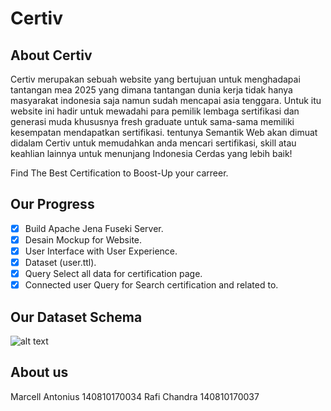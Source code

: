 # Certiv

## About Certiv
Certiv merupakan sebuah website yang bertujuan untuk menghadapai tantangan mea 2025 yang dimana tantangan dunia kerja tidak hanya masyarakat indonesia saja namun sudah mencapai asia tenggara. Untuk itu website ini hadir untuk mewadahi para pemilik lembaga sertifikasi dan generasi muda khususnya fresh graduate untuk sama-sama memiliki kesempatan mendapatkan sertifikasi. tentunya Semantik Web akan dimuat didalam Certiv untuk memudahkan anda mencari sertifikasi, skill atau keahlian lainnya untuk menunjang Indonesia Cerdas yang lebih baik!

Find The Best Certification to Boost-Up your carreer.

## Our Progress
- [x] Build Apache Jena Fuseki Server.
- [x] Desain Mockup for Website.
- [x] User Interface with User Experience.
- [x] Dataset (user.ttl).
- [x] Query Select all data for certification page.
- [x] Connected user Query for Search certification and related to. 

## Our Dataset Schema
![alt text](https://github.com/marcell17002/Semantik_Web/blob/master/data/schema.png?raw=true "Dataset Schema") 

## About us 
Marcell Antonius 140810170034
Rafi Chandra     140810170037


